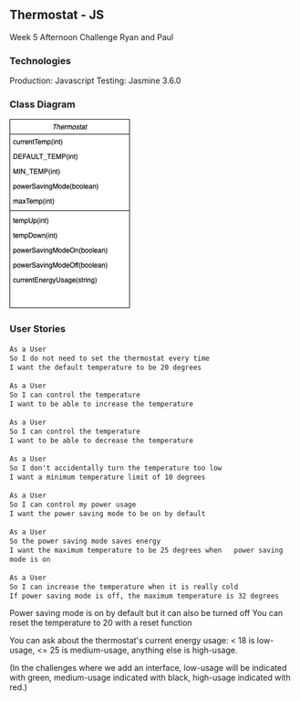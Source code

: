 ## Thermostat - JS

Week 5 Afternoon Challenge
Ryan and Paul

### Technologies
Production: Javascript
Testing: Jasmine 3.6.0

### Class Diagram

<img src="class-diagram.png"/>

### User Stories
```
As a User
So I do not need to set the thermostat every time
I want the default temperature to be 20 degrees

As a User
So I can control the temperature
I want to be able to increase the temperature

As a User
So I can control the temperature
I want to be able to decrease the temperature

As a User
So I don't accidentally turn the temperature too low
I want a minimum temperature limit of 10 degrees

As a User
So I can control my power usage
I want the power saving mode to be on by default

As a User 
So the power saving mode saves energy
I want the maximum temperature to be 25 degrees when   power saving mode is on

As a User
So I can increase the temperature when it is really cold
If power saving mode is off, the maximum temperature is 32 degrees

```

Power saving mode is on by default but it can also be turned off
You can reset the temperature to 20 with a reset function

You can ask about the thermostat's current energy usage: < 18 is low-usage, <= 25 is medium-usage, anything else is high-usage.

(In the challenges where we add an interface, low-usage will be indicated with green, medium-usage indicated with black, high-usage indicated with red.)